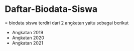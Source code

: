 # Daftar-Biodata-Siswa 
=
biodata siswa terdiri dari 2 angkatan yaitu sebagai berikut
- Angkatan 2019
- Angkatan 2020
- Angkatan 2021
